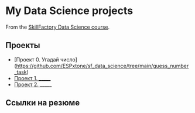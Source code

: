 # My Data Science projects

From the [SkillFactory Data Science course](https://skillfactory.ru/data-scientis).

## Проекты

* [Проект 0. Угадай число] (https://github.com/ESPxtone/sf_data_science/tree/main/guess_number_task)
* [Проект 1. _____]()
* [Проект 2. _____]()

## Ссылки на резюме